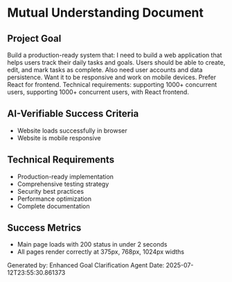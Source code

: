 # Mutual Understanding Document

## Project Goal
Build a production-ready system that: I need to build a web application that helps users track their daily tasks and goals. Users should be able to create, edit, and mark tasks as complete. Also need user accounts and data persistence. Want it to be responsive and work on mobile devices. Prefer React for frontend. Technical requirements: supporting 1000+ concurrent users, supporting 1000+ concurrent users, with React frontend.

## AI-Verifiable Success Criteria
- Website loads successfully in browser
- Website is mobile responsive

## Technical Requirements
- Production-ready implementation
- Comprehensive testing strategy
- Security best practices
- Performance optimization
- Complete documentation

## Success Metrics
- Main page loads with 200 status in under 2 seconds
- All pages render correctly at 375px, 768px, 1024px widths

Generated by: Enhanced Goal Clarification Agent
Date: 2025-07-12T23:55:30.861373
